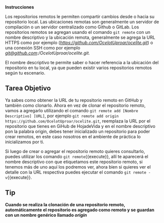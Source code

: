 **Instrucciones**

Los repositorios remotos le permiten compartir cambios desde o hacia su repositorio local. Las ubicaciones remotas son generalmente un servidor de compilación o un servidor centralizado como Github o GitLab. Los repositorios remotos se agregan usando el comando `git remote` con un nombre descriptivo y la ubicación remota, generalmente se agrega la URL HTTPS como por ejemplo (*https://github.com/OcelotUproar/ocelite.git*) o una conexión SSH como por ejemplo *git@github.com:/OcelotUproar/ocelite.git.*

El nombre descriptivo te permite saber o hacer referencia a la ubicación del repositorio en tu local, ya que pueden existir varios repositorios remotos según tu escenario.

## Tarea Objetivo

Ya sabes como obtener la URL de tu repositorio remoto en GitHub y también como clonarlo.
Ahora en vez de clonar el repositorio remoto, vamos a agregarlo utilizando el comando `git remote add [Nombre Descriptivo] [URL]`, por ejemplo  `git remote add origin https://github.com/OcelotUproar/ocelite.git`, reemplaza la URL por el repositorio que tienes en GiHub de HojadeVida y en el nombre descriptivo pon la palabra origin, debes tener inicializado un repositorio para poder crear remotos, en este caso nosotros en el ambiente de práctica lo inicializamos por ti.

Si luego de crear o agregar el repositorio remoto quieres consultarlo, puedes utilizar los comando `git remote`{{execute}}, allí te aparecerá el nombre descriptivo con que etiquetamos este repositorio remoto, si tenemos más de uno aquí los podremos ver, ahora bien si quieres ver el detalle con la URL respectiva puedes ejecutar el comando `git remote -v`{{execute}}.

## Tip

**Cuando se realiza la clonación de una repositorio remoto, automáticamente el repositorio es agregado como remoto y se guardan con un nombre genérico llamado *origin***
